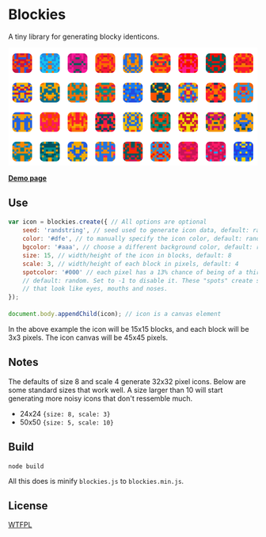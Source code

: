 Blockies
========

A tiny library for generating blocky identicons.

![Sample blockies image](sample.png "Blockies")

[**Demo page**](https://rawgit.com/sisou/blockies/master/sample.html)

Use
---

```javascript
var icon = blockies.create({ // All options are optional
    seed: 'randstring', // seed used to generate icon data, default: random
    color: '#dfe', // to manually specify the icon color, default: random
    bgcolor: '#aaa', // choose a different background color, default: random
    size: 15, // width/height of the icon in blocks, default: 8
    scale: 3, // width/height of each block in pixels, default: 4
    spotcolor: '#000' // each pixel has a 13% chance of being of a third color, 
    // default: random. Set to -1 to disable it. These "spots" create structures
    // that look like eyes, mouths and noses. 
});

document.body.appendChild(icon); // icon is a canvas element
```

In the above example the icon will be 15x15 blocks, and each block will be 3x3 pixels. The icon canvas will be 45x45 pixels.


Notes
-----

The defaults of size 8 and scale 4 generate 32x32 pixel icons. Below are some standard sizes that work well. A size larger than 10 will start generating more noisy icons that don't ressemble much.

 * 24x24 `{size: 8, scale: 3}`
 * 50x50 `{size: 5, scale: 10}`


Build
-----

    node build
All this does is minify `blockies.js` to `blockies.min.js`.


License
-------

[WTFPL](http://www.wtfpl.net/)
